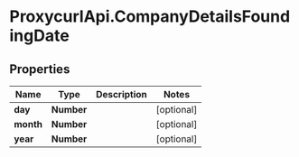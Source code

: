 # ProxycurlApi.CompanyDetailsFoundingDate

## Properties

Name | Type | Description | Notes
------------ | ------------- | ------------- | -------------
**day** | **Number** |  | [optional] 
**month** | **Number** |  | [optional] 
**year** | **Number** |  | [optional] 


